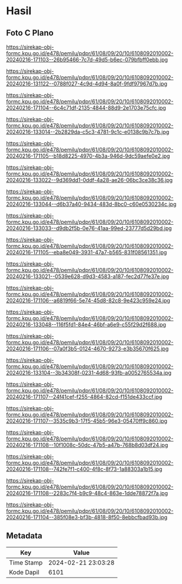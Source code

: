 # Hasil

## Foto C Plano

https://sirekap-obj-formc.kpu.go.id/e478/pemilu/pdpr/61/08/09/20/10/6108092010002-20240216-171103--26b95466-7c7d-49d5-b6ec-079bfbff0ebb.jpg

https://sirekap-obj-formc.kpu.go.id/e478/pemilu/pdpr/61/08/09/20/10/6108092010002-20240216-131122--0788f027-4c9d-4d94-8a0f-9fdf97967d7b.jpg

https://sirekap-obj-formc.kpu.go.id/e478/pemilu/pdpr/61/08/09/20/10/6108092010002-20240216-171104--6c4c71df-2135-4844-88d9-2e1703e75cfc.jpg

https://sirekap-obj-formc.kpu.go.id/e478/pemilu/pdpr/61/08/09/20/10/6108092010002-20240216-133014--2b2829da-c5c3-4781-9c1c-e0138c9b7c7b.jpg

https://sirekap-obj-formc.kpu.go.id/e478/pemilu/pdpr/61/08/09/20/10/6108092010002-20240216-171105--b18d8225-4970-4b3a-946d-9dc59aefe0e2.jpg

https://sirekap-obj-formc.kpu.go.id/e478/pemilu/pdpr/61/08/09/20/10/6108092010002-20240216-133022--9d369dd1-0ddf-4a28-ae26-06bc3ce38c36.jpg

https://sirekap-obj-formc.kpu.go.id/e478/pemilu/pdpr/61/08/09/20/10/6108092010002-20240216-133044--d6b37a40-9434-483d-8bc0-c60e0530234c.jpg

https://sirekap-obj-formc.kpu.go.id/e478/pemilu/pdpr/61/08/09/20/10/6108092010002-20240216-133033--d9db2f5b-0e76-41aa-99ed-23777d5d29bd.jpg

https://sirekap-obj-formc.kpu.go.id/e478/pemilu/pdpr/61/08/09/20/10/6108092010002-20240216-171105--eba8e049-3931-47a7-b565-831f08561351.jpg

https://sirekap-obj-formc.kpu.go.id/e478/pemilu/pdpr/61/08/09/20/10/6108092010002-20240216-133021--0539e628-d9d3-4583-a187-fec2d77fe37e.jpg

https://sirekap-obj-formc.kpu.go.id/e478/pemilu/pdpr/61/08/09/20/10/6108092010002-20240216-171106--a6819f66-5e74-45d8-82c8-9e423c959e24.jpg

https://sirekap-obj-formc.kpu.go.id/e478/pemilu/pdpr/61/08/09/20/10/6108092010002-20240216-133048--116f5fd1-84e4-46bf-a6e9-c55f29d2f688.jpg

https://sirekap-obj-formc.kpu.go.id/e478/pemilu/pdpr/61/08/09/20/10/6108092010002-20240216-171106--07a0f3b5-0124-4670-9273-e3b35670f625.jpg

https://sirekap-obj-formc.kpu.go.id/e478/pemilu/pdpr/61/08/09/20/10/6108092010002-20240216-133104--3b34308f-0231-4d68-93fb-a0052765534a.jpg

https://sirekap-obj-formc.kpu.go.id/e478/pemilu/pdpr/61/08/09/20/10/6108092010002-20240216-171107--24f41cef-f255-4864-82cd-f151de433ccf.jpg

https://sirekap-obj-formc.kpu.go.id/e478/pemilu/pdpr/61/08/09/20/10/6108092010002-20240216-171107--3535c9b3-17f5-45b5-96e3-05470ff9c860.jpg

https://sirekap-obj-formc.kpu.go.id/e478/pemilu/pdpr/61/08/09/20/10/6108092010002-20240216-171108--10f1008c-50dc-47b5-a47b-768b8d03df24.jpg

https://sirekap-obj-formc.kpu.go.id/e478/pemilu/pdpr/61/08/09/20/10/6108092010002-20240216-171108--742fe7f1-c400-4f8c-8f73-1a88303a1b15.jpg

https://sirekap-obj-formc.kpu.go.id/e478/pemilu/pdpr/61/08/09/20/10/6108092010002-20240216-171108--2283c7f4-b9c9-48c4-863e-1dde78872f7a.jpg

https://sirekap-obj-formc.kpu.go.id/e478/pemilu/pdpr/61/08/09/20/10/6108092010002-20240216-171104--385f08e3-bf3b-4818-8f50-8ebbcfbad93b.jpg


## Metadata

| Key        | Value               |
| ---------- | ------------------- |
| Time Stamp | 2024-02-21 23:03:28 |
| Kode Dapil | 6101                |



